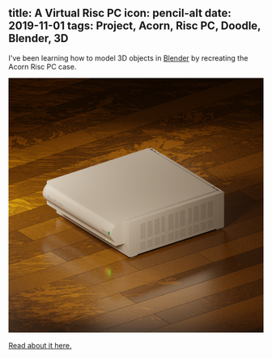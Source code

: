 title: A Virtual Risc PC
icon: pencil-alt
date: 2019-11-01
tags: Project, Acorn, Risc PC, Doodle, Blender, 3D
----

<!-- begin summary -->

I've been learning how to model 3D objects in [Blender](https://www.blender.org/) by recreating the Acorn Risc PC case.

![Acorn Risc PC model](../doodles/blendrpc.wood.544.right.png)

[Read about it here.](../doodles/blendrpc.html)

<!-- end summary -->
